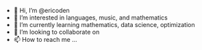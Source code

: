 - 👋 Hi, I’m @ericoden
- 👀 I’m interested in languages, music, and mathematics
- 🌱 I’m currently learning mathematics, data science, optimization
- 💞️ I’m looking to collaborate on 
- 📫 How to reach me ...

<!---
ericoden/ericoden is a ✨ special ✨ repository because its `README.md` (this file) appears on your GitHub profile.
You can click the Preview link to take a look at your changes.
--->
